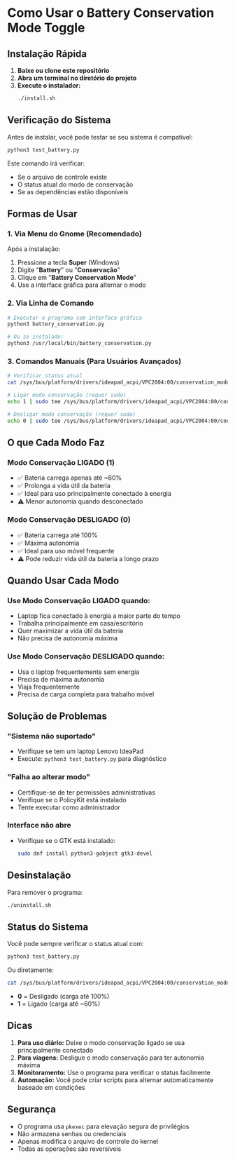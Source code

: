 # Como Usar o Battery Conservation Mode Toggle

## Instalação Rápida

1. **Baixe ou clone este repositório**
2. **Abra um terminal no diretório do projeto**
3. **Execute o instalador:**
   ```bash
   ./install.sh
   ```

## Verificação do Sistema

Antes de instalar, você pode testar se seu sistema é compatível:

```bash
python3 test_battery.py
```

Este comando irá verificar:
- Se o arquivo de controle existe
- O status atual do modo de conservação
- Se as dependências estão disponíveis

## Formas de Usar

### 1. Via Menu do Gnome (Recomendado)

Após a instalação:
1. Pressione a tecla **Super** (Windows)
2. Digite "**Battery**" ou "**Conservação**"
3. Clique em "**Battery Conservation Mode**"
4. Use a interface gráfica para alternar o modo

### 2. Via Linha de Comando

```bash
# Executar o programa com interface gráfica
python3 battery_conservation.py

# Ou se instalado:
python3 /usr/local/bin/battery_conservation.py
```

### 3. Comandos Manuais (Para Usuários Avançados)

```bash
# Verificar status atual
cat /sys/bus/platform/drivers/ideapad_acpi/VPC2004:00/conservation_mode

# Ligar modo conservação (requer sudo)
echo 1 | sudo tee /sys/bus/platform/drivers/ideapad_acpi/VPC2004:00/conservation_mode

# Desligar modo conservação (requer sudo)
echo 0 | sudo tee /sys/bus/platform/drivers/ideapad_acpi/VPC2004:00/conservation_mode
```

## O que Cada Modo Faz

### Modo Conservação LIGADO (1)
- ✅ Bateria carrega apenas até ~60%
- ✅ Prolonga a vida útil da bateria
- ✅ Ideal para uso principalmente conectado à energia
- ⚠️ Menor autonomia quando desconectado

### Modo Conservação DESLIGADO (0)
- ✅ Bateria carrega até 100%
- ✅ Máxima autonomia
- ✅ Ideal para uso móvel frequente
- ⚠️ Pode reduzir vida útil da bateria a longo prazo

## Quando Usar Cada Modo

### Use Modo Conservação LIGADO quando:
- Laptop fica conectado à energia a maior parte do tempo
- Trabalha principalmente em casa/escritório
- Quer maximizar a vida útil da bateria
- Não precisa de autonomia máxima

### Use Modo Conservação DESLIGADO quando:
- Usa o laptop frequentemente sem energia
- Precisa de máxima autonomia
- Viaja frequentemente
- Precisa de carga completa para trabalho móvel

## Solução de Problemas

### "Sistema não suportado"
- Verifique se tem um laptop Lenovo IdeaPad
- Execute: `python3 test_battery.py` para diagnóstico

### "Falha ao alterar modo"
- Certifique-se de ter permissões administrativas
- Verifique se o PolicyKit está instalado
- Tente executar como administrador

### Interface não abre
- Verifique se o GTK está instalado:
  ```bash
  sudo dnf install python3-gobject gtk3-devel
  ```

## Desinstalação

Para remover o programa:

```bash
./uninstall.sh
```

## Status do Sistema

Você pode sempre verificar o status atual com:

```bash
python3 test_battery.py
```

Ou diretamente:

```bash
cat /sys/bus/platform/drivers/ideapad_acpi/VPC2004:00/conservation_mode
```

- **0** = Desligado (carga até 100%)
- **1** = Ligado (carga até ~60%)

## Dicas

1. **Para uso diário:** Deixe o modo conservação ligado se usa principalmente conectado
2. **Para viagens:** Desligue o modo conservação para ter autonomia máxima
3. **Monitoramento:** Use o programa para verificar o status facilmente
4. **Automação:** Você pode criar scripts para alternar automaticamente baseado em condições

## Segurança

- O programa usa `pkexec` para elevação segura de privilégios
- Não armazena senhas ou credenciais
- Apenas modifica o arquivo de controle do kernel
- Todas as operações são reversíveis
